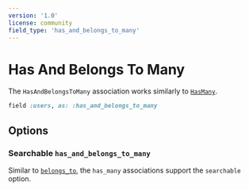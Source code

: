 ```yaml
---
version: '1.0'
license: community
field_type: 'has_and_belongs_to_many'
---
```


# Has And Belongs To Many

The `HasAndBelongsToMany` association works similarly to [`HasMany`](./has_many).

```ruby
field :users, as: :has_and_belongs_to_many
```

## Options
<!-- @include: ./../common/associations_searchable_option_common.md-->
<!-- @include: ./../common/associations_attach_scope_option_common.md-->
<!-- @include: ./../common/associations_scope_option_common.md-->
<!-- @include: ./../common/associations_name_option_common.md-->
<!-- @include: ./../common/associations_description_option_common.md-->
<!-- @include: ./../common/associations_use_resource_option_common.md-->
<!-- @include: ./../common/associations_discreet_pagination_option_common.md-->
<!-- @include: ./../common/associations_hide_search_input_option_common.md-->

<!-- @include: ./../common/search_query_scope_common.md-->
<!-- @include: ./../common/show_on_edit_common.md-->
<!-- @include: ./../common/nested_common.md-->

### Searchable `has_and_belongs_to_many`

<div class="flex gap-2 mt-2">
  <VersionReq version="1.25" />
  <LicenseReq license="pro" title="Searchable associations are available as a pro feature" />
</div>


Similar to [`belongs_to`](./belongs_to#searchable-belongs-to), the `has_many` associations support the `searchable` option.

<!-- @include: ./../common/scopes_common.md-->
<!-- @include: ./../common/show_hide_buttons_common.md-->
<!-- @include: ./../common/reloadable.md-->
<!-- @include: ./../common/association.md-->
